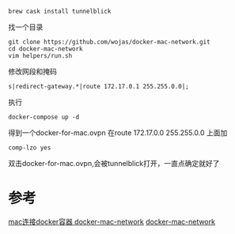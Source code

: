 ```
brew cask install tunnelblick
```
找一个目录
```
git clone https://github.com/wojas/docker-mac-network.git
cd docker-mac-network
vim helpers/run.sh
```
修改网段和掩码
```
s|redirect-gateway.*|route 172.17.0.1 255.255.0.0|;
```
执行
```
docker-compose up -d
```
得到一个docker-for-mac.ovpn
在route 172.17.0.0 255.255.0.0
上面加
```
comp-lzo yes
```
双击docker-for-mac.ovpn,会被tunnelblick打开，一直点确定就好了


# 参考
[mac连接docker容器 docker-mac-network](https://blog.csdn.net/z457181562/article/details/96144248?depth_1-utm_source=distribute.pc_relevant.none-task-blog-BlogCommendFromBaidu-7&utm_source=distribute.pc_relevant.none-task-blog-BlogCommendFromBaidu-7)
[docker-mac-network](https://github.com/wojas/docker-mac-network)
